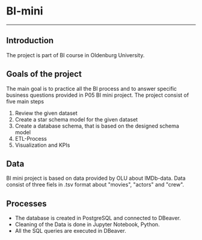 # BI-mini
_______________________________________________
## Introduction
The project is part of BI course in Oldenburg University. 

## Goals of the project
The main goal is to practice all the BI process and to answer specific business questions provided in P05 BI mini project. 
The project consist of five main steps

1. Review the given dataset
2. Create a star schema model for the given dataset
3. Create a database schema, that is based on the designed schema model
4. ETL-Process
5. Visualization and KPIs 

## Data
BI mini project is based on data provided by OLU about IMDb-data. Data consist of three fiels in .tsv format about "movies", "actors" and "crew".

## Processes 
* The database is created in PostgreSQL and connected to DBeaver.
* Cleaning of the Data is done in Jupyter Notebook, Python.
* All the SQL queries are executed in DBeaver.


